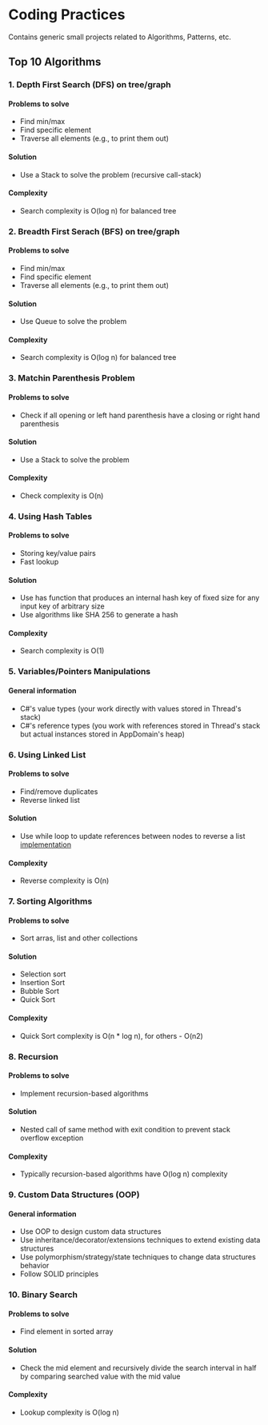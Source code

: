 # Coding Practices
Contains generic small projects related to Algorithms, Patterns, etc.


## Top 10 Algorithms
### 1. Depth First Search (DFS) on tree/graph
#### Problems to solve
- Find min/max
- Find specific element
- Traverse all elements (e.g., to print them out)

#### Solution
- Use a Stack to solve the problem (recursive call-stack)

#### Complexity
- Search complexity is O(log n) for balanced tree

### 2. Breadth First Serach (BFS) on tree/graph
#### Problems to solve
- Find min/max
- Find specific element
- Traverse all elements (e.g., to print them out)

#### Solution
- Use Queue to solve the problem

#### Complexity
- Search complexity is O(log n) for balanced tree

### 3. Matchin Parenthesis Problem 
#### Problems to solve
- Check if all opening or left hand parenthesis have a closing or right hand parenthesis

#### Solution
- Use a Stack to solve the problem

#### Complexity
- Check complexity is O(n)

### 4. Using Hash Tables
#### Problems to solve
- Storing key/value pairs
- Fast lookup

#### Solution
- Use has function that produces an internal hash key of fixed size for any input key of arbitrary size
- Use algorithms like SHA 256 to generate a hash

#### Complexity
- Search complexity is O(1)

### 5. Variables/Pointers Manipulations
#### General information
- C#'s value types (your work directly with values stored in Thread's stack)
- C#'s reference types (you work with references stored in Thread's stack but actual instances stored in AppDomain's heap)

### 6. Using Linked List
#### Problems to solve
- Find/remove duplicates
- Reverse linked list

#### Solution
- Use while loop to update references between nodes to reverse a list [implementation](https://github.com/kakarotto67/codingpractices/tree/master/ArraysAndLists/LinkedList)

#### Complexity
- Reverse complexity is O(n)

### 7. Sorting Algorithms
#### Problems to solve
- Sort arras, list and other collections

#### Solution
- Selection sort
- Insertion Sort
- Bubble Sort
- Quick Sort

#### Complexity
- Quick Sort complexity is O(n * log n), for others - O(n2)

### 8. Recursion
#### Problems to solve
- Implement recursion-based algorithms

#### Solution
- Nested call of same method with exit condition to prevent stack overflow exception

#### Complexity
- Typically recursion-based algorithms have O(log n) complexity

### 9. Custom Data Structures (OOP)
#### General information
- Use OOP to design custom data structures
- Use inheritance/decorator/extensions techniques to extend existing data structures
- Use polymorphism/strategy/state techniques to change data structures behavior
- Follow SOLID principles
 
 ### 10. Binary Search
 #### Problems to solve
 - Find element in sorted array
 
 #### Solution
 - Check the mid element and recursively divide the search interval in half by comparing searched value with the mid value
 
 #### Complexity
 - Lookup complexity is O(log n)
